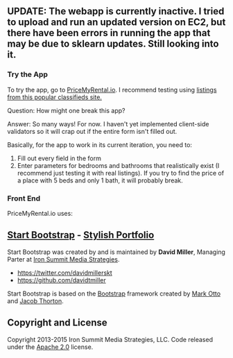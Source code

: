 ## UPDATE: The webapp is currently inactive. I tried to upload and run an updated version on EC2, but there have been errors in running the app that may be due to sklearn updates. Still looking into it. 

### Try the App

To try the app, go to [PriceMyRental.io](http://pricemyrental.io). I recommend testing using [listings from this popular classifieds site.](https://sfbay.craigslist.org/search/sfc/apa)

Question: How might one break this app?

Answer: So many ways! For now. I haven't yet implemented client-side validators so it will crap out if the entire form isn't filled out.

Basically, for the app to work in its current iteration, you need to:

1. Fill out every field in the form
2. Enter parameters for bedrooms and bathrooms that realistically exist (I recommend just testing it with real listings). If you try to find the price of a place with 5 beds and only 1 bath, it will probably break. 

### Front End

PriceMyRental.io uses:

## [Start Bootstrap](http://startbootstrap.com/) - [Stylish Portfolio](http://startbootstrap.com/template-overviews/stylish-portfolio/)


Start Bootstrap was created by and is maintained by **David Miller**, Managing Parter at [Iron Summit Media Strategies](http://www.ironsummitmedia.com/).

* https://twitter.com/davidmillerskt
* https://github.com/davidtmiller

Start Bootstrap is based on the [Bootstrap](http://getbootstrap.com/) framework created by [Mark Otto](https://twitter.com/mdo) and [Jacob Thorton](https://twitter.com/fat).

## Copyright and License

Copyright 2013-2015 Iron Summit Media Strategies, LLC. Code released under the [Apache 2.0](https://github.com/IronSummitMedia/startbootstrap-stylish-portfolio/blob/gh-pages/LICENSE) license.
